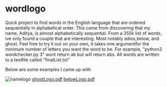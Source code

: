 # wordlogo

Quick project to find words in the English language that are ordered sequentially in alphabetical order.
This came from discovering that my name, Aditya, is almost alphabetically sequential. From a 355k list of words, ive only found a couple that are interesting. Most notably adios,below, and ghost. Feel free to try it out on your own, it takes one argumentfor the minimum number of letters you want the word to be. 
For example, "python3 wordchecker.py 3" wont return ab but will return abs. All words are written to a textfile called "finalList.txt"

Below are some examples I came up with

![namelogo](https://cloud.githubusercontent.com/assets/10662653/18811614/018dfc80-826b-11e6-86f1-6a3b80acee3b.png)
[ghostLogo.pdf](https://github.com/sutble/wordlogo/files/491379/ghostLogo.pdf)
[belowLogo.pdf](https://github.com/sutble/wordlogo/files/491380/belowLogo.pdf)

